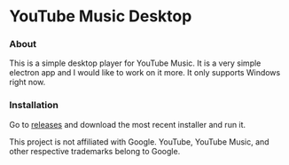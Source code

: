 # YouTube Music Desktop

### About
This is a simple desktop player for YouTube Music. It is a very simple electron app and I would like to work on it more. It only supports Windows right now.

### Installation
Go to [releases](https://github.com/owendaprile/Youtube-Music-Desktop/releases) and download the most recent installer and run it.



This project is not affiliated with Google. YouTube, YouTube Music, and other respective trademarks belong to Google.